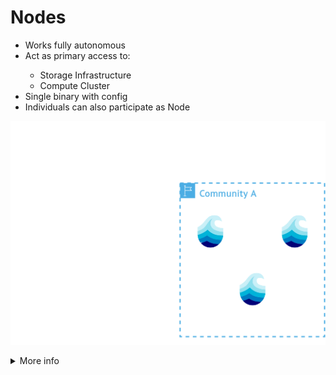 # Nodes

<div class="flex flex-row gap-2 m-t-2 m-b-12">
  <div class="flex flex-col p-x-6 aruna-border rounded-4 text-2xl justify-center">

  <ul class="" style="">
    <li>Works fully autonomous</li>
    <li>Act as primary access to:</li>
    <ul>
      <li>Storage Infrastructure </li>
      <li>Compute Cluster</li>
    </ul>
    <li>Single binary with config</li>
    <li>Individuals can also participate as Node</li>
  </ul>

  </div>
  <div class="flex flex-col flex-50 p-x-6">
    <p align="center">
      <img src="../assets/images/node.drawio.png"/>
    </p>
  </div>
</div>

<details>
  <summary class="w-60 m-t-24 m-b-12 p-b-8 accordion-border text-2xl font-bold">More info</summary>

  <div class="flex flex-col p-x-6 aruna-border rounded-4 text-xl">

  In a federated scientific data management system, individual nodes serve as autonomous components that collectively form a distributed research infrastructure. **Institutional Storage Gateway Nodes** provide access to large-scale research repositories, exposing datasets while maintaining local security policies. **Personal Research Nodes** represent scientists' laptops or workstations that share specialized datasets, analysis tools, or computational resources directly from personal environments. **Compute Cluster Gateway Nodes** serve as entry points to high-performance computing resources, enabling remote access to parallel processing clusters or specialized facilities. Each node maintains its own security boundaries and governance while contributing to seamless cross-institutional resource and data sharing.

  </div>
</details>

